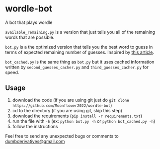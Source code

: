 # wordle-bot

A bot that plays wordle

`available_remaining.py` is a version that just tells you all of the remaining words that are possible.  

`bot.py` is a the optimized version that tells you the best word to guess in terms of expected remaining number of guesses. Inspired by [this article](https://ben.land/post/2022/02/11/optimal-wordle-solution/).

`bot_cached.py` is the same thing as `bot.py` but it uses cached information written by `second_guesses_cacher.py` and `third_guesses_cacher.py` for speed.  

## Usage

  1. download the code (if you are using git just do `git clone https://github.com/Moonflower2022/wordle-bot`)
  2. cd to the directory (if you are using git, skip this step)
  3. download the requirements (`pip install -r requirements.txt`)  
  4. run the file with `-h` (ex: `python bot.py -h` or `python bot_cached.py -h`)  
  5. follow the instructions  

Feel free to send any unexpected bugs or comments to [dumbderivatives@gmail.com](mailto:dumbderivatives@gmail.com)
